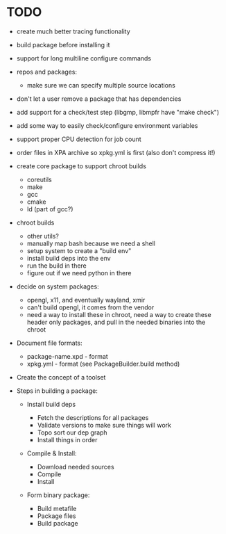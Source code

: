 TODO
=====

 - create much better tracing functionality

 - build package before installing it

 - support for long multiline configure commands

 - repos and packages:
   - make sure we can specify multiple source locations

 - don't let a user remove a package that has dependencies

 - add support for a check/test step (libgmp, libmpfr have "make check")

 - add some way to easily check/configure environment variables

 - support proper CPU detection for job count

 - order files in XPA archive so xpkg.yml is first (also don't compress it!)

 - create core package to support chroot builds
   - coreutils
   - make
   - gcc
   - cmake
   - ld (part of gcc?)

 - chroot builds
   - other utils?
   - manually map bash because we need a shell
   - setup system to create a "build env"
   - install build deps into the env
   - run the build in there
   - figure out if we need python in there

 - decide on system packages:
   - opengl, x11, and eventually wayland, xmir
   - can't build opengl, it comes from the vendor
   - need a way to install these in chroot, need a way to create these header
     only packages, and pull in the needed binaries into the chroot

 - Document file formats:
   - package-name.xpd - format
   - xpkg.yml - format (see PackageBuilder.build method)

 - Create the concept of a toolset

 - Steps in building a package:
   - Install build deps
     - Fetch the descriptions for all packages
     - Validate versions to make sure things will work
     - Topo sort our dep graph
     - Install things in order

   - Compile & Install:
     - Download needed sources
     - Compile
     - Install

   - Form binary package:
     - Build metafile
     - Package files
     - Build package
